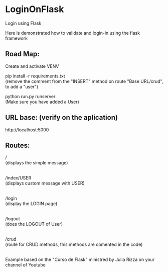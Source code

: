 # LoginOnFlask
Login using Flask

Here is demonstrated how to validate and login-in using the flask framework

## Road Map:

Create and activate VENV

pip install -r requirements.txt<br>
(remove the comment from the "INSERT" method on route "Base URL/crud", to add a "user")

python run.py runserver<br>
(Make sure you have added a User)

## URL base: (verify on the aplication)
http://localhost:5000

## Routes:
/<br>
(displays the simple message)<br><br>

/index/USER<br>
(displays custom message with USER)<br><br>

/login<br>
(display the LOGIN page)<br><br>

/logout<br>
(does the LOGOUT of User)<br><br>

/crud<Br>
(route for CRUD methods, this methods are comented in the code)<br><br>

Example based on the "Curso de Flask" ministred by Julia Rizza 
on your channel of Youtube


